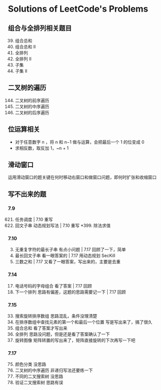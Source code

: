 # Solutions of LeetCode's Problems

## 组合与全排列相关题目
39. 组合总和
40. 组合总和 II
41. 全排列
42. 全排列 II
43. 子集
44. 子集 II

## 二叉树的遍历
144. 二叉树的前序遍历
94. 二叉树的中序遍历
145. 二叉树的后序遍历

## 位运算相关
- 对于任意数字 n ，将 n 和 n−1 做与运算，会把最后一个 1 的位变成 0
- 求相反数，取反加 1，~n + 1

## 滑动窗口
运用滑动窗口的题关键在何时移动右窗口和做窗口问题，即何时扩张和收缩窗口

## 写不出来的题

### 7.9

621. 任务调度 |  7.10 重写
647. 回文子串 动态规划写法 | 7.10 重写
*399. 除法求值

### 7.10

3. 无重复字符的最长子串  有点小问题 | 7.17 回顾了一下，简单
5. 最长回文子串  看一眼答案的 | 7.17 用动态规划 SecKill
15. 三数之和  | 7.17 又看了一眼答案，写出来的，主要是去重

### 7.14

17. 电话号码的字母组合  看了答案  | 7.17 回顾
31. 下一个排列  思路有偏差，这题的思路需要记一下 | 7.17 回顾

### 7.15

33. 搜索旋转排序数组  思路混乱，条件没理清楚
34. 在排序数组中查找元素的第一个和最后一个位置  写是写出来了，搞了很久
39. 组合总和  看了答案才写出来
46. 全排列  思路没问题，但是还是看了答案确认了一下
48. 旋转图像  矩阵转置的写出来了，矩阵直接旋转的下次再写一下吧

### 7.17

75. 颜色分类  没思路
94. 二叉树的中序遍历  非递归写法还要练一下
96. 不同的二叉搜索树  没思路
98. 验证二叉搜索树  思路有误


